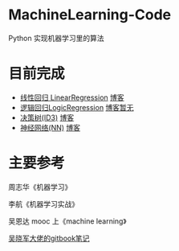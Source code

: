 # MachineLearning-Code
Python 实现机器学习里的算法
# 目前完成
- [线性回归 LinearRegression](https://github.com/MrYxJ/MachineLearning-Code/tree/master/LinearRegression)  [博客](https://blog.csdn.net/yexiaohhjk/article/details/82501393)
- [逻辑回归LogicRegression](https://github.com/MrYxJ/MachineLearning-Code/tree/master/LogicalRegression) [博客暂无]()
- [决策树(ID3)](https://github.com/MrYxJ/MachineLearning-Code/tree/master/DecisionTree) [博客](https://blog.csdn.net/yexiaohhjk/article/details/83218514)
- [神经网络(NN)]() [博客]()

# 主要参考
周志华《机器学习》

李航《机器学习实战》

吴恩达 mooc 上《machine learning》

[吴晓军大佬的gitbook笔记](https://yoyoyohamapi.gitbooks.io/mit-ml/content/)
